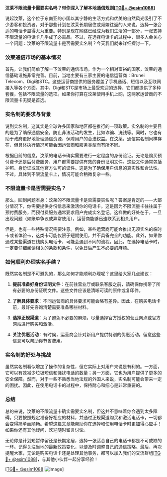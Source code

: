 **汶莱不限流量卡需要实名吗？带你深入了解本地通信规则[[TG💪+ @esim1088](https://t.me/s/esim1088)]**

说起汶莱，这个位于东南亚的小国以其宁静的生活方式和优美的自然风光吸引了不少游客和投资者。对于那些计划在汶莱长期居住或频繁往返的人来说，选择一张合适的电话卡显得尤为重要。特别是现在网络已经成为我们生活的一部分，一张支持不限流量的电话卡几乎成了必需品。不过，在选择电话卡的过程中，很多人会关心一个问题：汶莱的不限流量卡是否需要实名制？今天我们就来详细探讨一下。

### 汶莱通信市场的基本情况

首先，让我们简单了解一下汶莱的通信市场。作为一个相对富裕的国家，汶莱的通信基础设施非常完善。目前，当地主要有三家主要的电信运营商：Brunei Telecom、Digi和STC。这些运营商提供的服务覆盖了手机通话、短信以及互联网接入等各个方面。其中，Digi和STC是市场上最受欢迎的选择，它们都提供了多种套餐，包括不限流量的选项。如果你打算在汶莱使用手机上网，这两家运营商的不限流量卡无疑是首选。

### 实名制的要求与背景

说到实名制，这其实是全球许多国家和地区都在推行的一项政策。实名制的主要目的是为了确保通信安全，防止非法活动的发生，比如诈骗、洗钱等。同时，它也有助于政府更好地管理通信资源，保障用户的合法权益。在汶莱，通信实名制同样存在，但具体执行情况可能会因运营商和服务类型而有所不同。

根据目前的信息，汶莱的电话卡确实需要进行一定程度的身份验证。无论是购买预付费卡还是后付费服务，用户都需要提供有效的身份证明文件。这些文件通常包括护照、身份证或其他官方认可的证件。这是为了确保用户信息的真实性和合法性。不过，具体到不限流量卡上，情况可能会稍微复杂一些。

### 不限流量卡是否需要实名？

那么，回到问题本身：汶莱的不限流量卡是否需要实名呢？答案是肯定的——大部分情况下，你需要提供身份信息来激活你的电话卡。这是因为不限流量卡往往属于预付费服务，而预付费服务通常要求用户完成实名登记。这样做的好处在于，一旦出现问题（如账单争议或异常使用），运营商能够迅速联系到相关用户。

但是，也有一些特殊情况需要注意。例如，某些运营商可能会推出无须实名的临时卡或者体验卡，这类卡可能仅限于短期使用，并不具备完全的功能。此外，如果你通过某些渠道在线购买电话卡，可能会遇到不同的流程。因此，在选择电话卡时，一定要仔细阅读相关的条款和条件，以免日后产生不必要的麻烦。

### 如何顺利办理实名手续？

既然实名制是不可避免的，那么如何才能顺利办理呢？这里给大家几点建议：

1. **提前准备好身份证明文件**：在前往营业厅或联系客服之前，请确保你携带了所有必要的身份证明文件。这些文件应该是清晰可读的原件或复印件。

2. **了解具体要求**：不同运营商的具体要求可能会略有差异。因此，在购买电话卡前，最好先咨询清楚需要准备哪些材料。

3. **选择正规渠道**：为了避免不必要的麻烦，尽量选择官方授权的营业网点或官方网站进行购买和激活。

4. **关注优惠活动**：有时候，运营商会针对新用户提供特别的优惠活动。留意这些信息可以帮助你节省费用。

### 实名制的好处与挑战

虽然实名制看似增加了操作的复杂性，但它实际上对用户来说是有利的。一方面，它可以有效减少垃圾短信和骚扰电话的数量；另一方面，它也为用户提供了更多的安全保障。然而，对于一些不熟悉当地法规的外国人来说，实名制可能会带来一定的困扰。因此，在使用电话卡的过程中，保持耐心和细心是非常重要的。

### 总结

总的来说，汶莱的不限流量卡确实需要实名制，但这并不意味着你会遇到太多障碍。只要按照规定准备好相应的材料，并通过正规渠道购买和激活电话卡，一切都会变得简单而顺畅。希望这篇文章能帮助你在选择和使用电话卡时更加得心应手！如果你还有其他疑问，欢迎随时留言讨论。

无论你是计划短暂停留还是长期定居，选择一张适合自己的电话卡都是不可或缺的一环。记得关注当地的最新政策变化，以便及时调整自己的通信策略。最后，再次提醒大家，无论是购买电话卡还是处理其他事务，都可以加入我们的交流群组[[TG💪+ @esim1088](https://t.me/s/esim1088)]，与其他小伙伴一起分享经验！

[[TG💪+ @esim1088](https://t.me/s/esim1088) ![Image](https://i.postimg.cc/4NQfJmqS/Snipaste-2025-05-13-00-14-12.png)]